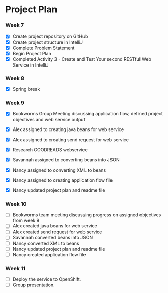 # Project Plan

### Week 7
- [X] Create project repository on GitHub
- [X] Create project structure in IntelliJ
- [X] Complete Problem Statement
- [X] Begin Project Plan
- [X] Completed Activity 3 - Create and Test Your second RESTful Web Service in IntelliJ

### Week 8
- [X] Spring break

### Week 9
- [X] Bookworms Group Meeting discussing application flow, defined project objectives and web service output
- [X] Alex assigned to creating java beans for web service
- [X] Alex assigned to creating send request for web service
- [X] Research GOODREADS webservice
- [X] Savannah assigned to converting beans into JSON
- [X] Nancy assigned to converting XML to beans
- [X] Nancy assigned to creating application flow file
- [X] Nancy updated project plan and readme file


### Week 10
- [ ] Bookworms team meeting discussing progress on assigned objectives from week 9
- [ ] Alex created java beans for web service
- [ ] Alex created send request for web service
- [ ] Savannah converted beans into JSON
- [ ] Nancy converted XML to beans
- [ ] Nancy updated project plan and readme file
- [ ] Nancy created application flow file

### Week 11
- [ ] Deploy the service to OpenShift.
- [ ] Group presentation.
